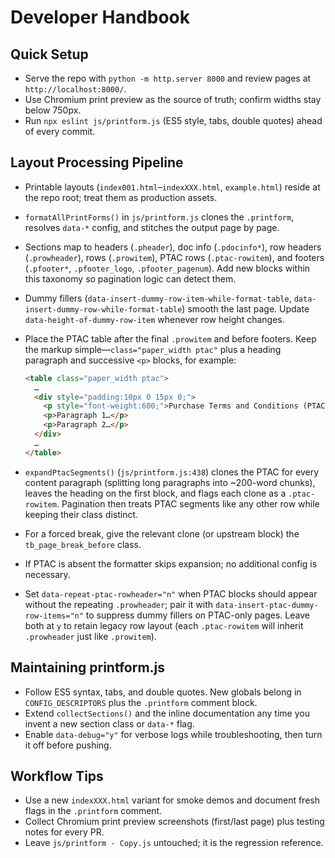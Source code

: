 # Developer Handbook

## Quick Setup
- Serve the repo with `python -m http.server 8000` and review pages at `http://localhost:8000/`.
- Use Chromium print preview as the source of truth; confirm widths stay below 750px.
- Run `npx eslint js/printform.js` (ES5 style, tabs, double quotes) ahead of every commit.

## Layout Processing Pipeline
- Printable layouts (`index001.html`–`indexXXX.html`, `example.html`) reside at the repo root; treat them as production assets.
- `formatAllPrintForms()` in `js/printform.js` clones the `.printform`, resolves `data-*` config, and stitches the output page by page.
- Sections map to headers (`.pheader`), doc info (`.pdocinfo*`), row headers (`.prowheader`), rows (`.prowitem`), PTAC rows (`.ptac-rowitem`), and footers (`.pfooter*`, `.pfooter_logo`, `.pfooter_pagenum`). Add new blocks within this taxonomy so pagination logic can detect them.
- Dummy fillers (`data-insert-dummy-row-item-while-format-table`, `data-insert-dummy-row-while-format-table`) smooth the last page. Update `data-height-of-dummy-row-item` whenever row height changes.

- Place the PTAC table after the final `.prowitem` and before footers. Keep the markup simple—`class="paper_width ptac"` plus a heading paragraph and successive `<p>` blocks, for example:
  ```html
  <table class="paper_width ptac">
    …
    <div style="padding:10px 0 15px 0;">
      <p style="font-weight:600;">Purchase Terms and Conditions (PTAC)</p>
      <p>Paragraph 1…</p>
      <p>Paragraph 2…</p>
    </div>
    …
  </table>
  ```
- `expandPtacSegments()` (`js/printform.js:438`) clones the PTAC for every content paragraph (splitting long paragraphs into ~200-word chunks), leaves the heading on the first block, and flags each clone as a `.ptac-rowitem`. Pagination then treats PTAC segments like any other row while keeping their class distinct.
- For a forced break, give the relevant clone (or upstream block) the `tb_page_break_before` class.
- If PTAC is absent the formatter skips expansion; no additional config is necessary.
- Set `data-repeat-ptac-rowheader="n"` when PTAC blocks should appear without the repeating `.prowheader`; pair it with `data-insert-ptac-dummy-row-items="n"` to suppress dummy fillers on PTAC-only pages. Leave both at `y` to retain legacy row layout (each `.ptac-rowitem` will inherit `.prowheader` just like `.prowitem`).

## Maintaining printform.js
- Follow ES5 syntax, tabs, and double quotes. New globals belong in `CONFIG_DESCRIPTORS` plus the `.printform` comment block.
- Extend `collectSections()` and the inline documentation any time you invent a new section class or `data-*` flag.
- Enable `data-debug="y"` for verbose logs while troubleshooting, then turn it off before pushing.

## Workflow Tips
- Use a new `indexXXX.html` variant for smoke demos and document fresh flags in the `.printform` comment.
- Collect Chromium print preview screenshots (first/last page) plus testing notes for every PR.
- Leave `js/printform - Copy.js` untouched; it is the regression reference.

